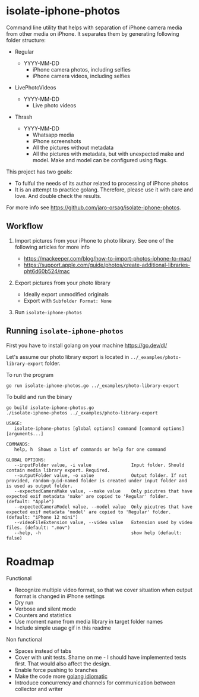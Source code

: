 # isolate-iphone-photos
Command line utility that helps with separation of iPhone camera media from other media on iPhone. It separates them by generating following folder structure:
- Regular
    - YYYY-MM-DD
        - iPhone camera photos, including selfies
        - iPhone camera videos, including selfies

- LivePhotoVideos
    - YYYY-MM-DD
        - Live photo videos

- Thrash
    - YYYY-MM-DD
        - Whatsapp media
        - iPhone screenshots
        - All the pictures without metadata
        - All the pictures with metadata, but with unexpected make and model. Make and model can be configured using flags.

This project has two goals:
- To fulful the needs of its author related to processing of iPhone photos
- It is an attempt to practice golang. Therefore, please use it with care and love. And double check the results.

For more info see https://github.com/jaro-orsag/isolate-iphone-photos.

## Workflow
1. Import pictures from your iPhone to photo library. See one of the following articles for more info
    * https://mackeeper.com/blog/how-to-import-photos-iphone-to-mac/
    * https://support.apple.com/guide/photos/create-additional-libraries-pht6d60b524/mac

2. Export pictures from your photo library
    * Ideally export unmodified originals
    * Export with `Subfolder Format: None`

3. Run `isolate-iphone-photos`

## Running `isolate-iphone-photos`
First you have to install golang on your machine https://go.dev/dl/

Let's assume our photo library export is located in `../_examples/photo-library-export` folder.

To run the program
```
go run isolate-iphone-photos.go ../_examples/photo-library-export
```

To build and run the binary
```
go build isolate-iphone-photos.go
./isolate-iphone-photos ../_examples/photo-library-export
```

```
USAGE:
   isolate-iphone-photos [global options] command [command options] [arguments...]

COMMANDS:
   help, h  Shows a list of commands or help for one command

GLOBAL OPTIONS:
   --inputFolder value, -i value               Input folder. Should contain media library export. Required.
   --outputFolder value, -o value              Output folder. If not provided, random-guid-named folder is created under input folder and is used as output folder.
   --expectedCameraMake value, --make value    Only picutres that have expected exif metadata 'make' are copied to 'Regular' folder. (default: "Apple")
   --expectedCameraModel value, --model value  Only picutres that have expected exif metadata 'model' are copied to 'Regular' folder. (default: "iPhone 12 mini")
   --videoFileExtension value, --video value   Extension used by video files. (default: ".mov")
   --help, -h                                  show help (default: false)
```

# Roadmap
Functional
* Recognize multiple video format, so that we cover situation when output format is changed in iPhone settings
* Dry run
* Verbose and silent mode
* Counters and statistics
* Use moment name from media library in target folder names
* Include simple usage gif in this readme

Non functional
* Spaces instead of tabs
* Cover with unit tests. Shame on me - I should have implemented tests first. That would also affect the design.
* Enable force pushing to branches
* Make the code more [golang idiomatic](https://go.dev/doc/effective_go)
* Introduce concurrency and channels for communication between collector and writer